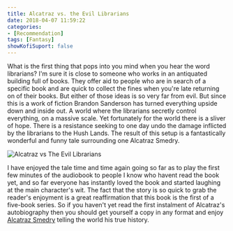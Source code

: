 ```yaml
---
title: Alcatraz vs. the Evil Librarians
date: 2018-04-07 11:59:22
categories:
- [Recommendation]
tags: [Fantasy]
showKofiSuport: false
---
```

What is the first thing that pops into you mind when you hear the word librarians?  I'm sure it is close to someone who works in an antiquated building full of books.  They offer aid to people who are in search of a specific book and are quick to collect the fines when you're late returning on of their books.  But either of those ideas is so very far from evil.  <!-- more -->But since this is a work of fiction Brandon Sanderson has turned everything upside down and inside out.  A world where the librarians secretly control everything, on a massive scale.  Yet fortunately for the world there is a sliver of hope.  There is a resistance seeking to one day undo the damage inflicted by the librarians to the Hush Lands.  The result of this setup is a fantastically wonderful and funny tale surrounding one Alcatraz Smedry.

<div class="embedded-image-left">

![Alcatraz vs The Evil Librarians](./alcatraz-evil-librarians.jpg)

</div>

I have enjoyed the tale time and time again going so far as to play the first few minutes of the audiobook to people I know who havent read the book yet, and so far everyone has instantly loved the book and started laughing at the main character's wit.  The fact that the story is so quick to grab the reader's enjoyment is a great reaffirmation that this book is the first of a five-book series.  So if you haven't yet read the first instalment of Alcatraz's autobiography then you should get yourself a copy in any format and enjoy [Alcatraz Smedry](https://www.amazon.com/dp/B00XHHV2A0) telling the world his true history.